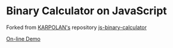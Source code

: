 # Binary Calculator on JavaScript

Forked from [KARPOLAN's](https://github.com/karpolan) repository <a href="https://github.com/karpolan/js-binary-calculator" target="_blank">js-binary-calculator</a>

[On-line Demo](https://kristuha.com/demos/js-binary-calculator/)
